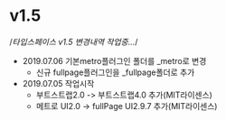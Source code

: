 # v1.5
 /*타입스페이스 v1.5 변경내역 작업중...*/ 
 - 2019.07.06 기본metro플러그인 폴더를 _metro로 변경
    - 신규 fullpage플러그인을 _fullpage폴더로 추가
 - 2019.07.05 작업시작
    - 부트스트랩2.0 -> 부트스트랩4.0 추가(MIT라이센스)
    - 메트로 UI2.0 -> fullPage UI2.9.7 추가(MIT라이센스)